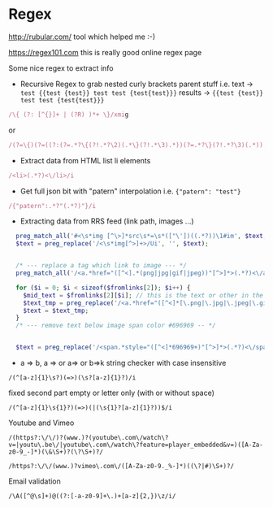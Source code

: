 Regex 
=====
http://rubular.com/ tool which helped me :-)

https://regex101.com this is really good online regex page

Some nice regex to extract info

+ Recursive Regex to grab nested curly brackets parent stuff i.e. 
text -> `test {{test {test}} test test {test{test}}}` 
results -> `{{test {test}} test test {test{test}}}`
```ruby
/\{ (?: [^{}]+ | (?R) )*+ \}/xmig
```
or
```ruby
/(?=\{)(?=((?:(?=.*?\{(?!.*?\2)(.*\}(?!.*\3).*))(?=.*?\}(?!.*?\3)(.*)).)+?.*?(?=\2)[^{]*(?=\3$)))/xmig
```


+ Extract data from HTML list li elements
```ruby
/<li>(.*?)<\/li>/i
```

+ Get full json bit with "patern" interpolation i.e. `{"patern": "test"}`
```ruby
/{"patern":.*?"(.*?)"}/i

```

+ Extracting data from RRS feed (link path, images ...)
```php
  preg_match_all('#<\s*img [^\>]*src\s*=\s*(["\'])((.*?))\1#im', $text, $fromimg);
  $text = preg_replace('/<\s*img[^>]+>/Ui', '', $text);


  /* --- replace a tag which link to image --- */
  preg_match_all('/<a.*href="([^<].*(png|jpg|gif|jpeg))"[^>]*>(.*?)<\/a>/im', $text, $fromlinks);

  for ($i = 0; $i < sizeof($fromlinks[2]); $i++) {
    $mid_text = $fromlinks[2][$i]; // this is the text or other in the middle of link which link to image
    $text_tmp = preg_replace('/<a.*href="([^<]*[\.png|\.jpg|\.jpeg|\.gif]+)"[^>]*>(.*?)<\/a>/im', $mid_text, $text, 1);
    $text = $text_tmp;
  }
  /* --- remove text below image span color #696969 -- */


  $text = preg_replace('/<span.*style="([^<]*696969+)"[^>]*>(.*?)<\/span>/im', "", $text);
```

+ a => b, a => or a=> or b=>k string checker with case insensitive

```
/(^[a-z]{1}\s?)(=>)(\s?[a-z]{1}?)/i
```
fixed second part empty or letter only (with or without space)

```
/(^[a-z]{1}\s{1}?)(=>)(|(\s{1}?[a-z]{1}?))$/i
```

Youtube and Vimeo 

```
/(https?:\/\/)?(www.)?(youtube\.com\/watch\?v=|youtu\.be\/|youtube\.com\/watch\?feature=player_embedded&v=)([A-Za-z0-9_-]*)(\&\S+)?(\?\S+)?/
```

```
/https?:\/\/(www.)?vimeo\.com\/([A-Za-z0-9._%-]*)((\?|#)\S+)?/
```

Email validation
```
/\A([^@\s]+)@((?:[-a-z0-9]+\.)+[a-z]{2,})\z/i/
```
